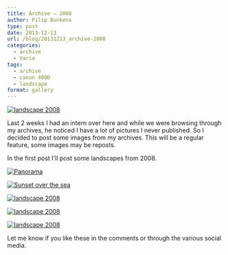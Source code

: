 ```yaml
---
title: Archive – 2008
author: Filip Bunkens
type: post
date: 2013-12-13
url: /blog/20131213_archive-2008
categories:
  - archive
  - Varia
tags:
  - archive
  - canon 400D
  - landscape
format: gallery
---
```

[![landscape 2008][1]][1]

Last 2 weeks I had an intern over here and while we were browsing through my archives, he noticed I have a lot of pictures I never published. So I decided to post some images from my archives. This will be a regular feature, some images may be reposts.

In the first post I'll post some landscapes from 2008.

[![Panorama][2]][2]

[![Sunset over the sea][3]][3]

[![landscape 2008][4]][4]

[![landscape 2008][5]][5]

[![landscape 2008][6]][6]

Let me know if you like these in the comments or through the various social media.

 [1]: /images/blogposts/archive/2008/IMG_9422.jpg
 [2]: /images/blogposts/archive/2008/IMG_1793.jpg
 [3]: /images/blogposts/archive/2008/IMG_5299.jpg
 [4]: /images/blogposts/archive/2008/IMG_5302.jpg
 [5]: /images/blogposts/archive/2008/IMG_9210.jpg
 [6]: /images/blogposts/archive/2008/IMG_1765.jpg
